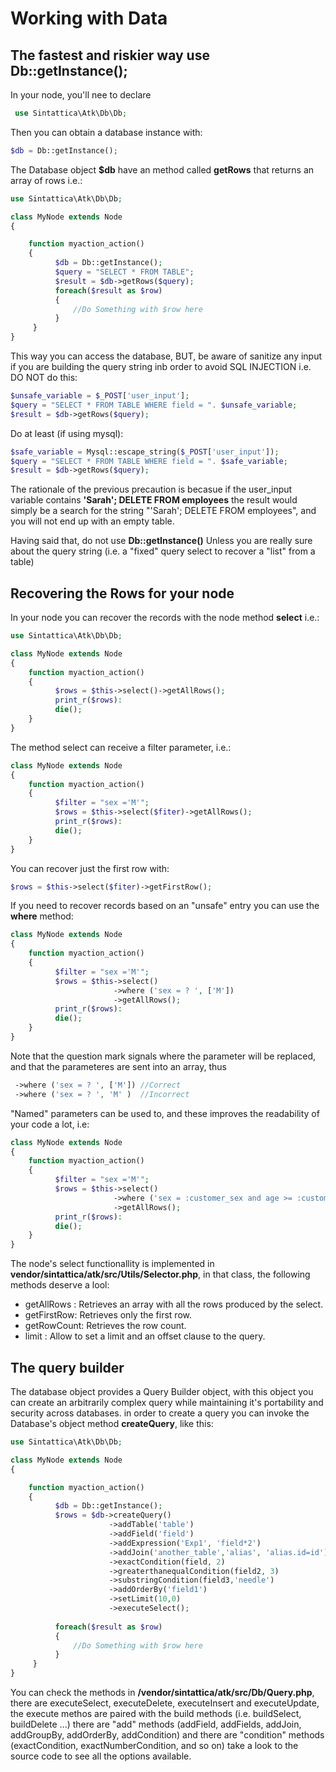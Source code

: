 # Working with Data

## The fastest and riskier way use Db::getInstance();

In your node, you'll nee to declare

```php
 use Sintattica\Atk\Db\Db;
```

Then you can obtain a database instance with:

```php
$db = Db::getInstance();
```

The Database object **$db** have an method called **getRows** that returns an array of rows i.e.:

```php
use Sintattica\Atk\Db\Db;

class MyNode extends Node
{

    function myaction_action()
    {
          $db = Db::getInstance();
          $query = "SELECT * FROM TABLE";    
          $result = $db->getRows($query);
          foreach($result as $row)
          {
              //Do Something with $row here
          }
     }
}
```

This way you can access the database, BUT, be aware of sanitize any input if you are building the query string inb order
to avoid SQL INJECTION i.e. DO NOT do this:

```php
$unsafe_variable = $_POST['user_input']; 
$query = "SELECT * FROM TABLE WHERE field = ". $unsafe_variable;    
$result = $db->getRows($query);
```

Do at least (if using mysql):

```php
$safe_variable = Mysql::escape_string($_POST['user_input']); 
$query = "SELECT * FROM TABLE WHERE field = ". $safe_variable;    
$result = $db->getRows($query);
```
The rationale of the previous precaution is becasue if the user_input variable contains **'Sarah'; DELETE FROM employees** the result would 
simply be a search for the string "'Sarah'; DELETE FROM employees", and you will not end up with an empty table.

Having said that, do not use **Db::getInstance()** Unless you are really sure about the query string  (i.e. a "fixed" query select to recover a "list" from a table)

## Recovering the Rows for your node

In your node you can recover the records with the node method **select** i.e.:

```php
use Sintattica\Atk\Db\Db;

class MyNode extends Node
{
    function myaction_action()
    {
          $rows = $this->select()->getAllRows();
          print_r($rows):
          die();          
    }
}
```

The method select can receive a filter parameter, i.e.:

```php
class MyNode extends Node
{
    function myaction_action()
    {
          $filter = "sex ='M'";
          $rows = $this->select($fiter)->getAllRows();
          print_r($rows):
          die();          
    }
}
```

You can recover just the first row with: 

```php
$rows = $this->select($fiter)->getFirstRow();
```

If you need to recover records based on an "unsafe" entry you can use the **where** method:

```php
class MyNode extends Node
{
    function myaction_action()
    {
          $filter = "sex ='M'";
          $rows = $this->select()
                       ->where ('sex = ? ', ['M'])
                       ->getAllRows();
          print_r($rows):
          die();          
    }
}
```

Note that the question mark signals where the parameter will be replaced, and that the parameteres are sent into an array, thus

```php
 ->where ('sex = ? ', ['M']) //Correct
 ->where ('sex = ? ', 'M' )  //Incorrect                       
```

"Named" parameters can be used to, and these improves the readability of your code a lot, i.e:


```php
class MyNode extends Node
{
    function myaction_action()
    {
          $filter = "sex ='M'";
          $rows = $this->select()
                       ->where ('sex = :customer_sex and age >= :customer_age ', ['customer_sex'=>'M','customer_age' => 40])
                       ->getAllRows();
          print_r($rows):
          die();          
    }
}
```
The node's select functionallity is implemented in  **vendor/sintattica/atk/src/Utils/Selector.php**, in that class, the following 
methods deserve a lool:

* getAllRows : Retrieves an array with all the rows produced by the select.
* getFirstRow: Retrieves only the first row.
* getRowCount: Retrieves the row count.
* limit      : Allow to set a limit and an offset clause to the query.


## The query builder 

The database object provides a Query Builder object, with this object you can create an arbitrarily complex query while
maintaining it's portability and security across databases. in order to create a query you can invoke the Database's object method **createQuery**, like this:

```php
use Sintattica\Atk\Db\Db;

class MyNode extends Node
{

    function myaction_action()
    {
          $db = Db::getInstance();
          $rows = $db->createQuery()
                      ->addTable('table')
                      ->addField('field')
                      ->addExpression('Exp1', 'field*2')
                      ->addJoin('another_table','alias', 'alias.id=id')
                      ->exactCondition(field, 2)
                      ->greaterthanequalCondition(field2, 3)
                      ->substringCondition(field3,'needle')
                      ->addOrderBy('field1')
                      ->setLimit(10,0)
                      ->executeSelect();                      
          
          foreach($result as $row)
          {
              //Do Something with $row here
          }
     }
}
```
You can check the methods in **/vendor/sintattica/atk/src/Db/Query.php**, there are executeSelect, executeDelete, executeInsert and executeUpdate, the execute methos are paired with the build methods (i.e. buildSelect, buildDelete ...)  there are "add" methods (addField, addFields, addJoin, addGroupBy, addOrderBy, addCondition) and there are "condition" methods (exactCondition, exactNumberCondition, and so on) take a look to the source code to see all the options available.
